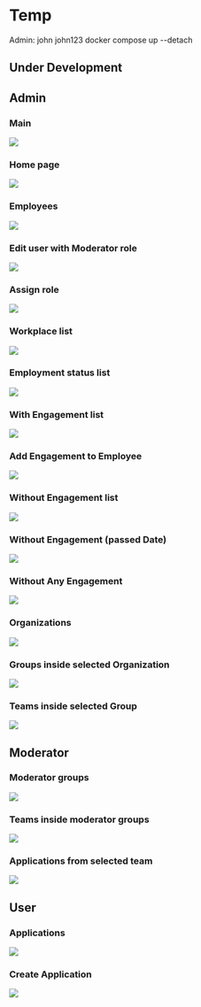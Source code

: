 # Temp

Admin: john john123
docker compose up --detach

## Under Development


## Admin

### Main
![](images/1img.png)

### Home page
![](images/2img.png)

### Employees
![](images/3img.png)

### Edit user with Moderator role
![](images/4img.png)

### Assign role
![](images/5img.png)

### Workplace list
![](images/6img.png)

### Employment status list
![](images/7img.png)

### With Engagement list
![](images/8img.png)

### Add Engagement to Employee
![](images/9img.png)

### Without Engagement list
![](images/10img.png)

### Without Engagement (passed Date)
![](images/11img.png)

### Without Any Engagement
![](images/12img.png)

### Organizations
![](images/13img.png)

### Groups inside selected Organization
![](images/14img.png)

### Teams inside selected Group
![](images/15img.png)

## Moderator

### Moderator groups
![](images/16img.png)

### Teams inside moderator groups
![](images/17img.png)

### Applications from selected team
![](images/18img.png)

## User

### Applications
![](images/19img.png)

### Create Application
![](images/20img.png)
